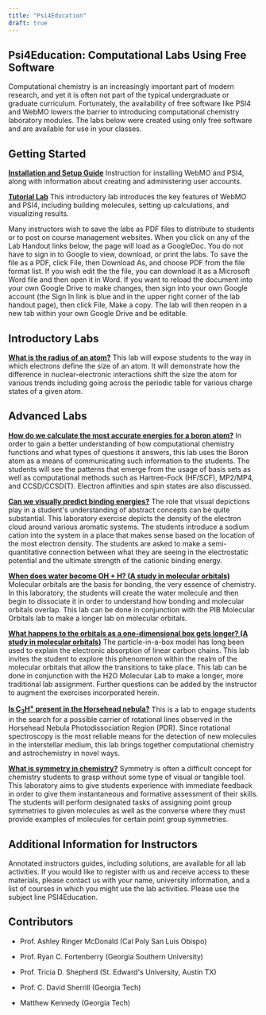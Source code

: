 ```yaml
---
title: "Psi4Education"
draft: true
---
```


## Psi4Education: Computational Labs Using Free Software 

Computational chemistry is an increasingly important part of modern research, and yet it is often not part of the typical undergraduate or graduate curriculum. Fortunately, the availability of free software like PSI4 and WebMO lowers the barrier to introducing computational chemistry laboratory modules. The labs below were created using only free software and are available for use in your classes.

## Getting Started

__[Installation and Setup Guide](https://docs.google.com/document/d/1lVxURKdbE0_JWw5DNVq9c-N1_Q6dRWEY2FPO1i6Pi-c/edit)__
Instruction for installing WebMO and PSI4, along with information about creating and administering user accounts.

__[Tutorial Lab](https://docs.google.com/document/d/14nlfLGIQheAtpug4Fh-HppsoQPRUK298-LfptxnW9hk/edit?usp=sharing)__
This introductory lab introduces the key features of WebMO and PSI4, including building molecules, setting up calculations, and visualizing results.

Many instructors wish to save the labs as PDF files to distribute to students or to post on course management websites. When you click on any of the Lab Handout links below, the page will load as a GoogleDoc. You do not have to sign in to Google to view, download, or print the labs. To save the file as a PDF, click File, then Download As, and choose PDF from the file format list. If you wish edit the the file, you can download it as a Microsoft Word file and then open it in Word. If you want to reload the document into your own Google Drive to make changes, then sign into your own Google account (the Sign In link is blue and in the upper right corner of the lab handout page), then click File, Make a copy. The lab will then reopen in a new tab within your own Google Drive and be editable.

## Introductory Labs

__[What is the radius of an atom?](https://docs.google.com/document/d/1mkOB6jlFiELdhR12zinu3aIwkMJauOjE4tgMBk6ZXc8/edit?usp=sharing)__ 
This lab will expose students to the way in which electrons define the size of an atom. It will demonstrate how the difference in nuclear-electronic interactions shift the size the atom for various trends including going across the periodic table for various charge states of a given atom.


## Advanced Labs

__[How do we calculate the most accurate energies for a boron atom?](https://docs.google.com/document/d/1cpQ_kJyAcF4DkXdGXLUt2ZbaBsNgseCbs0CFgKrNrG4/edit?usp=sharing)__
In order to gain a better understanding of how computational chemistry functions and what types of questions it answers, this lab uses the Boron atom as a means of communicating such information to the students. The students will see the patterns that emerge from the usage of basis sets as well as computational methods such as Hartree-Fock (HF/SCF), MP2/MP4, and CCSD/CCSD(T). Electron affinities and spin states are also discussed.

__[Can we visually predict binding energies?](https://docs.google.com/document/d/1bART0ChW0zfiWxuT3IKPcKpFY8iAurJRo2LqluSyco4/edit?usp=sharing)__
The role that visual depictions play in a student's understanding of abstract concepts can be quite substantial. This laboratory exercise depicts the density of the electron cloud around various aromatic systems. The students introduce a sodium cation into the system in a place that makes sense based on the location of the most electron density. The students are asked to make a semi-quantitative connection between what they are seeing in the electrostatic potential and the ultimate strength of the cationic binding energy.

__[When does water become OH + H? (A study in molecular orbitals)](https://docs.google.com/document/d/1Ca0y0pUmh01GuebrD0gDSF5_thZxFMcQBRlyq1dnVcs/edit?usp=sharing)__
Molecular orbitals are the basis for bonding, the very essence of chemistry. In this laboratory, the students will create the water molecule and then begin to dissociate it in order to understand how bonding and molecular orbitals overlap. This lab can be done in conjunction with the PIB Molecular Orbitals lab to make a longer lab on molecular orbitals.

__[What happens to the orbitals as a one-dimensional box gets longer? (A study in molecular orbitals)](https://docs.google.com/document/d/1Il3eMQkWbtfkNILIBhADpn5KVX8Tz3jKojb_jmBgjp4/edit?usp=sharing)__
The particle-in-a-box model has long been used to explain the electronic absorption of linear carbon chains. This lab invites the student to explore this phenomenon within the realm of the molecular orbitals that allow the transitions to take place. This lab can be done in conjunction with the H2O Molecular Lab to make a longer, more traditional lab assignment. Further questions can be added by the instructor to augment the exercises incorporated herein.

__[Is C<sub>3</sub>H<sup>+</sup> present in the Horsehead nebula?](https://docs.google.com/document/d/1OozSBEAWerEVwvs4fAj3AX2X0a858NqQJhwvY-KSXwg/edit?usp=sharing)__
This is a lab to engage students in the search for a possible carrier of rotational lines observed in the Horsehead Nebula Photodissociation Region (PDR). Since rotational spectroscopy is the most reliable means for the detection of new molecules in the interstellar medium, this lab brings together computational chemistry and astrochemistry in novel ways.

__[What is symmetry in chemistry?](https://docs.google.com/document/d/1J-XPgNIbBWuQ7eqw0IlI5DJUYr1juOSxmxtsVQxaCYU/edit?usp=sharing)__
Symmetry is often a difficult concept for chemistry students to grasp without some type of visual or tangible tool. This laboratory aims to give students experience with immediate feedback in order to give them instantaneous and formative assessment of their skills. The students will perform designated tasks of assigning point group symmetries to given molecules as well as the converse where they must provide examples of molecules for certain point group symmetries.

## Additional Information for Instructors

Annotated instructors guides, including solutions, are available for all lab activities. If you would like to register with us and receive access to these materials, please contact us with your name, university information, and a list of courses in which you might use the lab activities. Please use the subject line PSI4Education.

## Contributors

* Prof. Ashley Ringer McDonald (Cal Poly San Luis Obispo)

* Prof. Ryan C. Fortenberry (Georgia Southern University)

* Prof. Tricia D. Shepherd (St. Edward's University, Austin TX)

* Prof. C. David Sherrill (Georgia Tech)

* Matthew Kennedy (Georgia Tech)
